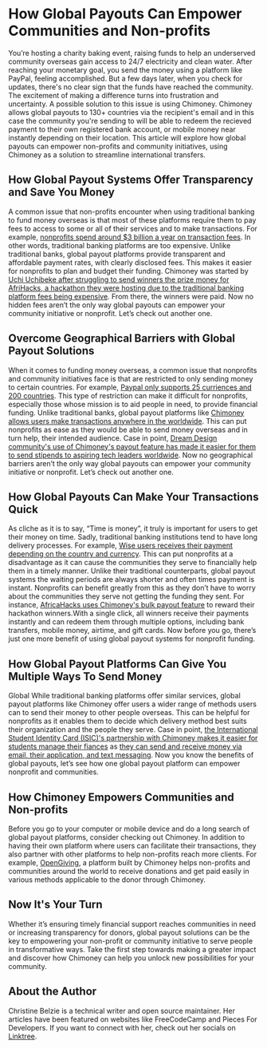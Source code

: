 
# How Global Payouts Can Empower Communities and Non-profits


You’re hosting a charity baking event, raising funds to help an underserved community overseas gain access to 24/7 electricity and clean water. After reaching your monetary goal, you send the money using a platform like PayPal, feeling accomplished. But a few days later, when you check for updates, there's no clear sign that the funds have reached the community. The excitement of making a difference turns into frustration and uncertainty. A possible solution to this issue is using Chimoney. Chimoney allows global payouts to 130+ countries via the recipient's email and in this case the community you're sending to will be able to redeem the recieved payment to their own registered bank account, or mobile money near instantly depending on their location. This article will explore how global payouts can empower non-profits and community initiatives, using Chimoney as a solution to streamline international transfers.


## How Global Payout Systems Offer Transparency and Save You Money

A common issue that non-profits encounter when using traditional banking to fund money overseas is that most of these platforms require them to pay fees to access to some or all of their services and to make transactions.  For example, [nonprofits spend around $3 billion a year on transaction fees](https://www.zeffy.com/blog/nonprofits-paid-2-billion-in-transaction-fees-last-year). In other words, traditional banking platforms are too expensive.  Unlike traditional banks, global payout platforms provide transparent and affordable payment rates, with clearly disclosed fees. This makes it easier for nonprofits to plan and budget their funding.  Chimoney was started by [Uchi Uchibeke after struggling to send winners the prize money for AfriHacks, a hackathon they were hosting due to the traditional banking platform fees being expensive](https://chimoney.io/blogs/techstars-backs-chimoney-to-revolutionize-global-payouts/). From there, the winners were paid. Now no hidden fees aren’t the only way global payouts can empower your community initiative or nonprofit. Let’s check out another one.

## Overcome Geographical Barriers with Global Payout Solutions

When it comes to funding money overseas, a common issue that nonprofits and community initiatives face is that are restricted to only sending money to certain countries. For example, [Paypal only supports 25 curriences and 200 countries](https://www.paypal.com/sm/webapps/mpp/country-worldwide). This type of restriction can make it difficult for nonprofits, especially those whose mission is to aid people in need, to provide financial funding. Unlike traditional banks, global payout platforms like [Chimoney allows users make transactions anywhere in the worldwide](https://chimoney.io/payouts/). This can put nonprofits as ease as they would be able to send money overseas and in turn help, their intended audience.   Case in point, [Dream Design community's use of Chimoney's payout feature has made it easier for them to send stipends to aspiring tech leaders worldwide](https://chimoney.io/blogs/chimoney-dreamax-partnership-empowering-tech-enthusiasts/). Now no geographical barriers aren’t the only way global payouts can empower your community initiative or nonprofit. Let’s check out another one.

## How Global Payouts Can Make Your Transactions Quick

As cliche as it is to say, “Time is money”, it truly is important for users to get their money on time. Sadly, traditional banking institutions tend to have long delivery processes. For example, [Wise users receives their payment depending on the country and currency](https://wise.com/help/articles/2978029/how-long-does-it-take-to-receive-money-into-a-balance). This can put nonprofits at a disadvantage as it can cause the communities they serve to financially help them in a timely manner.  Unlike their traditional counterparts, global payout systems the waiting periods are always shorter and often times payment is instant. Nonprofits can benefit greatly from this as they don’t have to worry about the communities they serve not getting the funding they sent.  For instance, [AfricaHacks uses Chimoney's bulk payout feature](https://chimoney.io/blogs/5-types-of-people-who-should-use-chimoneys-bulk-gift-cards-feature/) to reward their hackathon winners.With a single click, all winners receive their payments instantly and can redeem them through multiple options, including bank transfers, mobile money, airtime, and gift cards.  Now before you go, there’s just one more benefit of using global payout systems for nonprofit funding.

## How Global Payout Platforms Can Give You Multiple Ways To Send Money

Global While traditional banking platforms offer similar services, global payout platforms like Chimoney offer users a wider range of methods users can to send their money to other people overseas. This can be helpful for nonprofits as it enables them to decide which delivery method best suits their organization and the people they serve. Case in point, [the International Student Identity Card (ISIC)'s partnership with Chimoney makes it easier for students manage their fiances](https://chimoney.io/blogs/chimoney-partners-with-isic-to-expand-global-benefits-for-chimoney-app-users/) as [they can send and receive money via email, their application, and text messaging](https://chimoney.io/payouts/). Now you know the benefits of global payouts, let’s see how one global payout platform can empower nonprofit and communities.

## How Chimoney Empowers Communities and Non-profits

Before you go to your computer or mobile device and do a long search of global payout platforms, consider checking out Chimoney. In addition to having their own platform where users can facilitate their transactions, they also partner with other platforms to help non-profits reach more clients. For example, [OpenGiving](https://donations.chimoney.io/), a platform built by Chimoney helps non-profits and communities around the world to receive donations and get paid easily in various methods applicable to the donor through Chimoney.

## Now It's Your Turn

Whether it’s ensuring timely financial support reaches communities in need or increasing transparency for donors, global payout solutions can be the key to empowering your non-profit or community initiative to serve people in transformative ways. Take the first step towards making a greater impact and discover how Chimoney can help you unlock new possibilities for your community.

## About the Author 

Christine Belzie is a technical writer and open source maintainer. Her articles have been featured on websites like FreeCodeCamp and Pieces For Developers. If you want to connect with her, check out her socials on [Linktree](https://linktr.ee/ChrissyCodes). 
